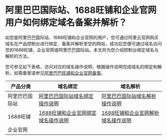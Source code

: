 # 阿里巴巴国际站、1688旺铺和企业官网用户如何绑定域名备案并解析？

如您是阿里巴巴国际站、1688旺铺和企业官网的用户，您可通过阿里云官网购买域名在产品控制台进行绑定、备案并解析至您的网站，成功后您便可通过域名访问您的1688旺铺、企业官网或阿里巴巴国际站。本文将为您介绍控制台绑定域名与解析的方法。

您可参见如下表格，访问对应的域名操作说明，根据操作说明完成域名的绑定和解析。如需备案请参见[阿里巴巴旺铺和企业官网备案]()。

|产品分类|域名绑定|域名解析|
|----|----|----|
|阿里巴巴国际站|[阿里巴巴国际站域名绑定操作说明](https://service.alibaba.com/page/knowledge?pageId=127&category=9207981&knowledge=20144029&language=zh)|[阿里巴巴国际站域名解析操作说明](https://service.alibaba.com/page/knowledge?pageId=127&category=9208114&knowledge=20144075&language=zh)|
|1688旺铺|[1688旺铺和企业官网绑定域名操作说明](https://114.1688.com/kb/detail/20742572.html)|[1688旺铺和企业官网解析域名操作说明](https://114.1688.com/kb/detail/20742585.html)|
|企业官网|

